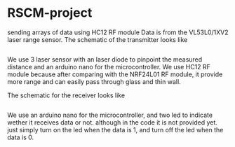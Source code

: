 # RSCM-project
sending arrays of data using HC12 RF module
Data is from the VL53L0/1XV2 laser range sensor.
The schematic of the transmitter looks like

<img src = "">

We use 3 laser sensor with an laser diode to pinpoint the measured distance and an arduino nano for the microcontroller. We use HC12 RF module because after comparing with the NRF24L01 RF module, it provide more range and can easily pass through glass and thin wall. 

The schematic for the receiver looks like

<img src = "">
  
We use an arduino nano for the microcontroller, and two led to indicate wether it receives data or not. although in the code it is not provided yet. just simply turn on the led when the data is 1, and turn off the led when the data is 0.


